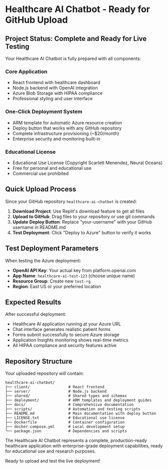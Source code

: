 # Healthcare AI Chatbot - Ready for GitHub Upload

## Project Status: Complete and Ready for Live Testing

Your Healthcare AI Chatbot is fully prepared with all components:

### Core Application
- React frontend with healthcare dashboard
- Node.js backend with OpenAI integration
- Azure Blob Storage with HIPAA compliance
- Professional styling and user interface

### One-Click Deployment System  
- ARM template for automatic Azure resource creation
- Deploy button that works with any GitHub repository
- Complete infrastructure provisioning (~$20/month)
- Enterprise security and monitoring built-in

### Educational License
- Educational Use License (Copyright Scarlett Menendez, Neural Oceans)
- Free for personal and educational use
- Commercial use prohibited

## Quick Upload Process

Since your GitHub repository `healthcare-ai-chatbot` is created:

1. **Download Project**: Use Replit's download feature to get all files
2. **Upload to GitHub**: Drag files to your repository or use git commands  
3. **Update Deploy Button**: Replace "your-username" with your GitHub username in README.md
4. **Test Deployment**: Click "Deploy to Azure" button to verify it works

## Test Deployment Parameters

When testing the Azure deployment:
- **OpenAI API Key**: Your actual key from platform.openai.com
- **App Name**: `healthcare-ai-test-123` (choose unique name)
- **Resource Group**: Create new `test-rg`
- **Region**: East US or your preferred location

## Expected Results

After successful deployment:
- Healthcare AI application running at your Azure URL
- Chat interface generates realistic patient forms
- Forms submit successfully to secure Azure storage
- Application Insights monitoring shows real-time metrics
- All HIPAA compliance and security features active

## Repository Structure

Your uploaded repository will contain:
```
healthcare-ai-chatbot/
├── client/                 # React frontend
├── server/                 # Node.js backend  
├── shared/                 # Shared types and schemas
├── deployment/             # ARM templates and deployment guides
├── docs/                   # Comprehensive documentation
├── scripts/                # Automation and testing scripts
├── README.md               # Main documentation with deploy button
├── LICENSE.txt             # Educational use license
├── Dockerfile              # Container configuration
├── docker-compose.yml      # Local development setup
└── package.json            # Dependencies and scripts
```

The Healthcare AI Chatbot represents a complete, production-ready healthcare application with enterprise-grade deployment capabilities, ready for educational use and research purposes.

Ready to upload and test the live deployment!